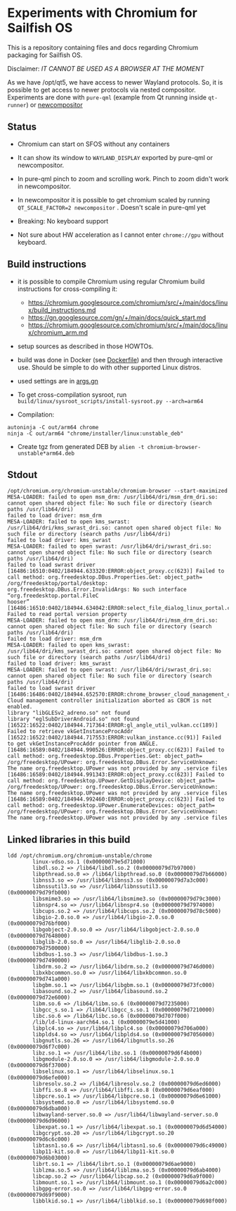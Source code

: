 # Experiments with Chromium for Sailfish OS

This is a repository containing files and docs regarding Chromium
packaging for Sailfish OS.

Disclaimer: *IT CANNOT BE USED AS A BROWSER AT THE MOMENT*

As we have /opt/qt5, we have access to newer Wayland protocols. So, it
is possible to get access to newer protocols via nested
compositor. Experiments are done with `pure-qml` (example from Qt
running inside `qt-runner`) or
[newcompositor](https://github.com/ArturGaspar/newcompositor)

## Status

- Chromium can start on SFOS without any containers

- It can show its window to `WAYLAND_DISPLAY` exported by pure-qml or
  newcompositor.

- In pure-qml pinch to zoom and scrolling work. Pinch to zoom didn't
  work in newcompositor.

- In newcompositor it is possible to get chromium scaled by running
  `QT_SCALE_FACTOR=2 newcompositor` . Doesn't scale in pure-qml yet

- Breaking: No keyboard support

- Not sure about HW acceleration as I cannot enter `chrome://gpu`
  without keyboard.


## Build instructions

- it is possible to compile Chromium using regular Chromium build
  instructions for cross-compiling it:
  - https://chromium.googlesource.com/chromium/src/+/main/docs/linux/build_instructions.md
  - https://gn.googlesource.com/gn/+/main/docs/quick_start.md
  - https://chromium.googlesource.com/chromium/src/+/main/docs/linux/chromium_arm.md

- setup sources as described in those HOWTOs.

- build was done in Docker (see [Dockerfile](Dockerfile)) and then
  through interactive use. Should be simple to do with other supported
  Linux distros.

- used settings are in [args.gn](args.gn)

- To get cross-compilation sysroot, run
  `build/linux/sysroot_scripts/install-sysroot.py --arch=arm64`

- Compilation:

```
autoninja -C out/arm64 chrome
ninja -C out/arm64 "chrome/installer/linux:unstable_deb"
```

- Create tgz from generated DEB by `alien -t chromium-browser-unstable*arm64.deb`


## Stdout

```
/opt/chromium.org/chromium-unstable/chromium-browser --start-maximized
MESA-LOADER: failed to open msm_drm: /usr/lib64/dri/msm_drm_dri.so: cannot open shared object file: No such file or directory (search paths /usr/lib64/dri)
failed to load driver: msm_drm
MESA-LOADER: failed to open kms_swrast: /usr/lib64/dri/kms_swrast_dri.so: cannot open shared object file: No such file or directory (search paths /usr/lib64/dri)
failed to load driver: kms_swrast
MESA-LOADER: failed to open swrast: /usr/lib64/dri/swrast_dri.so: cannot open shared object file: No such file or directory (search paths /usr/lib64/dri)
failed to load swrast driver
[16486:16510:0402/184944.633320:ERROR:object_proxy.cc(623)] Failed to call method: org.freedesktop.DBus.Properties.Get: object_path= /org/freedesktop/portal/desktop: org.freedesktop.DBus.Error.InvalidArgs: No such interface “org.freedesktop.portal.FileC
hooser”   
[16486:16510:0402/184944.634042:ERROR:select_file_dialog_linux_portal.cc(274)] Failed to read portal version property
MESA-LOADER: failed to open msm_drm: /usr/lib64/dri/msm_drm_dri.so: cannot open shared object file: No such file or directory (search paths /usr/lib64/dri)
failed to load driver: msm_drm
MESA-LOADER: failed to open kms_swrast: /usr/lib64/dri/kms_swrast_dri.so: cannot open shared object file: No such file or directory (search paths /usr/lib64/dri)
failed to load driver: kms_swrast
MESA-LOADER: failed to open swrast: /usr/lib64/dri/swrast_dri.so: cannot open shared object file: No such file or directory (search paths /usr/lib64/dri)
failed to load swrast driver
[16486:16486:0402/184944.652570:ERROR:chrome_browser_cloud_management_controller.cc(162)] Cloud management controller initialization aborted as CBCM is not enabled.
library "libGLESv2_adreno.so" not found
library "eglSubDriverAndroid.so" not found
[16522:16522:0402/184944.717364:ERROR:gl_angle_util_vulkan.cc(189)] Failed to retrieve vkGetInstanceProcAddr
[16522:16522:0402/184944.717553:ERROR:vulkan_instance.cc(91)] Failed to get vkGetInstanceProcAddr pointer from ANGLE.
[16486:16589:0402/184944.990526:ERROR:object_proxy.cc(623)] Failed to call method: org.freedesktop.DBus.Properties.Get: object_path= /org/freedesktop/UPower: org.freedesktop.DBus.Error.ServiceUnknown: The name org.freedesktop.UPower was not provided by any .service files
[16486:16589:0402/184944.991343:ERROR:object_proxy.cc(623)] Failed to call method: org.freedesktop.UPower.GetDisplayDevice: object_path= /org/freedesktop/UPower: org.freedesktop.DBus.Error.ServiceUnknown: The name org.freedesktop.UPower was not provided by any .service files
[16486:16589:0402/184944.992460:ERROR:object_proxy.cc(623)] Failed to call method: org.freedesktop.UPower.EnumerateDevices: object_path= /org/freedesktop/UPower: org.freedesktop.DBus.Error.ServiceUnknown: The name org.freedesktop.UPower was not provided by any .service files
```

## Linked libraries in this build

```
ldd /opt/chromium.org/chromium-unstable/chrome
        linux-vdso.so.1 (0x00000079e5d71000)
        libdl.so.2 => /lib64/libdl.so.2 (0x00000079d7b97000)
        libpthread.so.0 => /lib64/libpthread.so.0 (0x00000079d7b66000)
        libnss3.so => /usr/lib64/libnss3.so (0x00000079d7a3c000)
        libnssutil3.so => /usr/lib64/libnssutil3.so (0x00000079d79fb000)
        libsmime3.so => /usr/lib64/libsmime3.so (0x00000079d79c3000)
        libnspr4.so => /usr/lib64/libnspr4.so (0x00000079d7974000)
        libcups.so.2 => /usr/lib64/libcups.so.2 (0x00000079d78c5000)
        libgio-2.0.so.0 => /usr/lib64/libgio-2.0.so.0 (0x00000079d76bf000)
        libgobject-2.0.so.0 => /usr/lib64/libgobject-2.0.so.0 (0x00000079d7648000)
        libglib-2.0.so.0 => /usr/lib64/libglib-2.0.so.0 (0x00000079d7500000)
        libdbus-1.so.3 => /usr/lib64/libdbus-1.so.3 (0x00000079d7490000)
        libdrm.so.2 => /usr/lib64/libdrm.so.2 (0x00000079d746d000)
        libxkbcommon.so.0 => /usr/lib64/libxkbcommon.so.0 (0x00000079d741a000)
        libgbm.so.1 => /usr/lib64/libgbm.so.1 (0x00000079d73fc000)
        libasound.so.2 => /usr/lib64/libasound.so.2 (0x00000079d72e6000)
        libm.so.6 => /lib64/libm.so.6 (0x00000079d7235000)
        libgcc_s.so.1 => /lib64/libgcc_s.so.1 (0x00000079d7210000)
        libc.so.6 => /lib64/libc.so.6 (0x00000079d707f000)
        /lib/ld-linux-aarch64.so.1 (0x00000079e5d41000)
        libplc4.so => /usr/lib64/libplc4.so (0x00000079d706a000)
        libplds4.so => /usr/lib64/libplds4.so (0x00000079d7056000)
        libgnutls.so.26 => /usr/lib64/libgnutls.so.26 (0x00000079d6f7c000)
        libz.so.1 => /usr/lib64/libz.so.1 (0x00000079d6f4b000)
        libgmodule-2.0.so.0 => /usr/lib64/libgmodule-2.0.so.0 (0x00000079d6f37000)
        libselinux.so.1 => /usr/lib64/libselinux.so.1 (0x00000079d6efe000)
        libresolv.so.2 => /lib64/libresolv.so.2 (0x00000079d6ed6000)
        libffi.so.8 => /usr/lib64/libffi.so.8 (0x00000079d6eaf000)
        libpcre.so.1 => /usr/lib64/libpcre.so.1 (0x00000079d6e61000)
        libsystemd.so.0 => /usr/lib64/libsystemd.so.0 (0x00000079d6dba000)
        libwayland-server.so.0 => /usr/lib64/libwayland-server.so.0 (0x00000079d6d96000)
        libexpat.so.1 => /usr/lib64/libexpat.so.1 (0x00000079d6d54000)
        libgcrypt.so.20 => /usr/lib64/libgcrypt.so.20 (0x00000079d6c6c000)
        libtasn1.so.6 => /usr/lib64/libtasn1.so.6 (0x00000079d6c49000)
        libp11-kit.so.0 => /usr/lib64/libp11-kit.so.0 (0x00000079d6b03000)
        librt.so.1 => /lib64/librt.so.1 (0x00000079d6ae9000)
        liblzma.so.5 => /usr/lib64/liblzma.so.5 (0x00000079d6ab4000)
        libcap.so.2 => /usr/lib64/libcap.so.2 (0x00000079d6a9f000)
        libmount.so.1 => /usr/lib64/libmount.so.1 (0x00000079d6a2c000)
        libgpg-error.so.0 => /usr/lib64/libgpg-error.so.0 (0x00000079d69f9000)
        libblkid.so.1 => /usr/lib64/libblkid.so.1 (0x00000079d698f000)
```